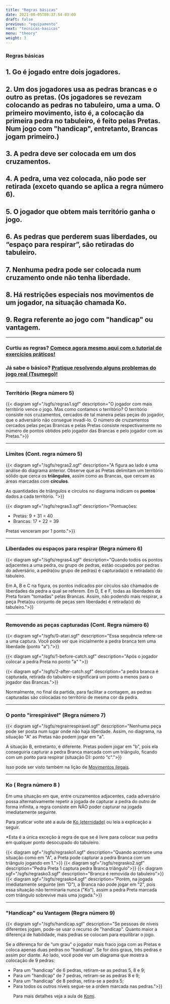 ```yaml
---
title: "Regras básicas"
date: 2021-08-05T09:37:54-03:00
draft: false
previous: "equipamento"
next: "tecnicas-basicas"
menu: "theory"
weight: 3
---
```


### Regras básicas
## 1. Go é jogado entre dois jogadores.
## 2. Um dos jogadores usa as pedras brancas e o outro as pretas. (Os jogadores se revezam colocando as pedras no tabuleiro, uma a uma. O primeiro movimento, isto é, a colocação da primeira pedra no tabuleiro, é feito pelas Pretas. Num jogo com "handicap", entretanto, Brancas jogam primeiro.)
## 3. A pedra deve ser colocada em um dos cruzamentos.
## 4. A pedra, uma vez colocada, não pode ser retirada (exceto quando se aplica a regra número 6).
## 5. O jogador que obtem mais território ganha o jogo.
## 6. As pedras que perderem suas liberdades, ou “espaço para respirar”, são retiradas do tabuleiro.
## 7. Nenhuma pedra pode ser colocada num cruzamento onde não tenha liberdade.
## 8. Há restrições especiais nos movimentos de um jogador, na situação chamada Ko.
## 9. Regra referente ao jogo com "handicap" ou vantagem.

---

### Curtiu as regras? [Comece agora mesmo aqui com o tutorial de exercícios práticos!](/problemas-de-50-kyu)

### Já sabe o básico? [Pratique resolvendo alguns problemas do jogo real (Tsumego)!](/tsumego-facil)
---



### Território (Regra número 5)

{{< diagram sgf="/sgfs/regras1.sgf" description="O jogador com mais território vence o jogo. Mas como contamos o território? O território consiste nos cruzamentos, cercados de tal maneira pelas peças do jogador, que o adversário não consegue invadi-lo. O número de cruzamentos cercados pelas peças Brancas e pelas Pretas consiste respectivamente no número de pontos obtidos pelo jogador das Brancas e pelo jogador com as Pretas.">}} 

---
### Limites (Cont. regra número 5)

{{< diagram sgf="/sgfs/regras2.sgf" description="A figura ao lado é uma análise do diagrama anterior. Observe que as Pretas delimitam um território sólido que cerca os <strong>triângulos</strong>, assim como as Brancas, que cercam as áreas marcadas com <strong>círculos</strong>.</p><p>As quantidades de triângulos e círculos no diagrama indicam os <strong>pontos</strong> dados a cada território. ">}} 


{{< diagram sgf="/sgfs/regras3.sgf" description="Pontuações:</p><p><ul><li>Pretas: 9 + 31 = 40</li><li>Brancas: 17 + 22 = 39</li></ul><p>Pretas venceram por 1 ponto.">}} 

---
### Liberdades ou espaços para respirar (Regra número 6)

{{< diagram sgf="/sgfs/regras4.sgf" description="Quando todos os pontos adjacentes a uma pedra, ou grupo de pedras, estão ocupados por pedras do adversário, a pedra(ou grupo de pedras) é capturada(o) e retirada(o) do tabuleiro.</p><p>Em A, B e C na figura, os pontos indicados por círculos são chamados de liberdades da pedra a qual se referem. Em D, E e F, todas as liberdades da Preta foram \"tomadas\" pelas Brancas. Assim, não podendo mais respirar, a peça Preta(ou conjunto de peças sem liberdade) é retirada(o) do tabuleiro.">}} 

---

### Removendo as peças capturadas (Cont. Regra número 6)


{{< diagram sgf="/sgfs/0-atari.sgf" description="Essa sequência refere-se a uma captura. Você pode ver que inicialmente a pedra branca tem uma liberdade (ponto \"a\").">}} 

{{< diagram sgf="/sgfs/1-before-catch.sgf" description="Após o jogador colocar a pedra Preta no ponto \"a\" ">}} 

{{< diagram sgf="/sgfs/2-after-catch.sgf" description="a pedra branca é capturada, retirada do tabuleiro e significará um ponto a menos para o jogador das Brancas.">}} 

Normalmente, no final da partida, para facilitar a contagem, as pedras capturadas são colocadas no território de mesma cor da pedra.

  
---
### O ponto "irrespirável" (Regra número 7)

{{< diagram sgf="/sgfs/regrairrespiravel.sgf" description="Nenhuma peça pode ser posta num lugar onde não haja liberdade. Assim, no diagrama, na situação \"A\" as Pretas não podem jogar em \"a\".</p><p>A situação B, entretanto, é diferente. Pretas podem jogar em \"b\", pois ela conseguiria capturar a pedra Branca marcada com um triângulo, ficando com um ponto para respirar (situação D): ponto \"c\".">}} 

Isso pode ser visto também na lição de [Movimentos ilegais](/movimentos-ilegais).


---
### Ko ( Regra número 8 )
Em uma situação em que, entre cruzamentos adjacentes, cada adversário possa alternativamente repetir a jogada de capturar a pedra do outro de forma infinita, a regra consiste em NÃO poder capturar na jogada imediatamente seguinte.

Para praticar volte até a aula de [Ko (eternidade)](/ko-eternidade) ou leia a explicação a seguir.

*Esta é a única exceção à regra de que se é livre para colocar sua pedra em qualquer ponto desocupado do tabuleiro.

{{< diagram sgf="/sgfs/regrasko1.sgf" description="Quando acontece uma situação como em \"A\", a Preta pode capturar a pedra Branca com um triângulo jogando em 1.">}} 
{{< diagram sgf="/sgfs/regrasko2.sgf" description="Pedra Preta 1 captura pedra Branca triângulo">}} 
{{< diagram sgf="/sgfs/regrasko3.sgf" description="Branca é removida do tabuleiro">}} 
{{< diagram sgf="/sgfs/regrasko4.sgf" description="Porém, na jogada imediatamente seguinte (em \"D\"), a Branca não pode jogar em \"2\", pois essa situação não terminaria nunca (\"Ko\"), assim a pedra Preta marcada com triângulo sobrevive mais uma jogada.">}} 

---
### "Handicap" ou Vantagem (Regra número 9)

{{< diagram sgf="/sgfs/handicap.sgf" description="Se pessoas de níveis diferentes jogam, pode-se usar o recurso de \"handicap\". Quanto maior a diferença de habilidade, mais pedras se colocam para equilibrar o jogo.</p><p>Se a diferença for de “um grau” o jogador mais fraco joga com as Pretas e coloca apenas duas pedras no \"handicap\". Se for dois graus, três pedras e assim por diante. Ao lado, você pode ver um diagrama que mostra a colocação de 9 pedras:<ul><li>Para um \"handicap\" de 6 pedras, retiram-se as pedras 5, 8 e 9;</li><li>Para um \"handicap\" de 7 pedras, retiram-se as pedras 8 e 9;</li><li>Para um \"handicap\" de 8 pedras, retira-se a pedra 5;</li><li>Para todos os outros níveis segue-se a ordem marcada nas pedras.">}} 

Para mais detalhes veja a aula de [Komi](/komi).




